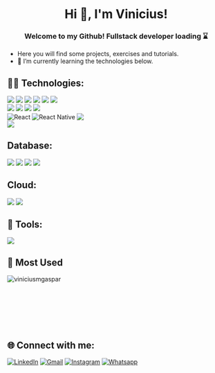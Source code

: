 

<h1 align="center">Hi 👋, I'm Vinicius!</h1>
<h3 align="center">Welcome to my Github! Fullstack developer loading ⌛</h3>



- Here you will find some projects, exercises and tutorials. 
- 🌱 I’m currently learning the technologies below.

## 👨‍💻 Technologies:
<p align="left">
  <img src="https://img.shields.io/badge/HTML5-E34F26?style=for-the-badge&logo=html5&logoColor=white"/>
  <img src="https://img.shields.io/badge/CSS3-1572B6?style=for-the-badge&logo=css3&logoColor=white"/>
  <img src="https://img.shields.io/badge/JavaScript-F7DF1E?style=for-the-badge&logo=javascript&logoColor=black"/>
  <img src="https://img.shields.io/badge/TypeScript-007ACC?style=for-the-badge&logo=typescript&logoColor=white"/> 
  <img src="https://img.shields.io/badge/Git-F05032?style=for-the-badge&logo=git&logoColor=white"/>
  <img src="https://img.shields.io/badge/styled--components-DB7093?style=for-the-badge&logo=styled-components&logoColor=white"/><br>
  <img src="https://img.shields.io/badge/Node.js-339933?style=for-the-badge&logo=nodedotjs&logoColor=white"/>
  <img src="https://img.shields.io/badge/express.js-%23404d59.svg?style=for-the-badge&logo=express&logoColor=%2361DAFB"/> 
  <img src="https://img.shields.io/badge/Nginx-009639?style=for-the-badge&logo=nginx&logoColor=white"/>
  <img src="https://img.shields.io/badge/Docker-2496ED?style=for-the-badge&logo=docker&logoColor=white"/><br>
  <img src="https://img.shields.io/badge/React-20232A?style=for-the-badge&logo=react&logoColor=61DAFB" alt="React" align="center"/>
  <img src="https://img.shields.io/badge/React_Native-20232A?style=for-the-badge&logo=react&logoColor=61DAFB" alt="React Native" align="center"/>   
  <img src="https://img.shields.io/badge/JWT-black?style=for-the-badge&logo=JSON%20web%20tokens" align="center"/><br>
  <img src="https://img.shields.io/badge/spring-%236DB33F.svg?style=for-the-badge&logo=spring&logoColor=white" align="center"/>
  
</p>

##  Database:
<p display="block">
<img src="https://img.shields.io/badge/PostgreSQL-316192?style=for-the-badge&logo=postgresql&logoColor=white"/>
<img src="https://img.shields.io/badge/MongoDB-4EA94B?style=for-the-badge&logo=mongodb&logoColor=white"/>
<img src="https://img.shields.io/badge/MySQL-00000F?style=for-the-badge&logo=mysql&logoColor=white"/>
<img src="https://img.shields.io/badge/firebase-ffca28?style=for-the-badge&logo=firebase&logoColor=black"/>
</p>


##  Cloud:
<p display="block">
<img src="https://img.shields.io/badge/Amazon_AWS-232F3E?style=for-the-badge&logo=amazon-aws&logoColor=white"/>
<img src="https://img.shields.io/badge/Microsoft_Azure-0089D6?style=for-the-badge&logo=microsoft-azure&logoColor=white"/>
</p>


## 🔨 Tools:
<p display="block">
<img src="https://img.shields.io/badge/Figma-F24E1E?style=for-the-badge&logo=figma&logoColor=white"/>

</p>

## 🔗 Most Used
<p><img align="left" src="https://github-readme-stats.vercel.app/api/top-langs?username=viniciusmgaspar&show_icons=true&locale=en&layout=compact" alt="viniciusmgaspar"/></p>
<br><br><br><br><br><br><br>

## 🌐 Connect with me:
[![LinkedIn](https://img.shields.io/badge/LinkedIn-0077B5?style=for-the-badge&logo=linkedin&logoColor=white)](https://www.linkedin.com/in/viniciusmgaspar/)
[![Gmail](https://img.shields.io/badge/Gmail-D14836?style=for-the-badge&logo=gmail&logoColor=white)](mailto:viniciusmgaspar@gmail.com)
[![Instagram](https://img.shields.io/badge/Instagram-E4405F?style=for-the-badge&logo=instagram&logoColor=white)](https://www.instagram.com/gasparvini/)
[![Whatsapp](https://img.shields.io/badge/WhatsApp-25D366?style=for-the-badge&logo=whatsapp&logoColor=white)](https://api.whatsapp.com/send?phone=5521996368397)

